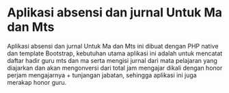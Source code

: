 # Aplikasi absensi dan jurnal Untuk Ma dan Mts


Aplikasi absensi dan jurnal Untuk Ma dan Mts ini dibuat dengan PHP native dan template Bootstrap, kebutuhan utama aplikasi ini 
adalah untuk mencatat daftar hadir guru mts dan ma serta mengisi jurnal dari mata pelajaran yang diajarkan dan akan mengonversi 
dari total jam mengajar dikali dengan honor perjam mengajarnya + tunjangan jabatan, sehingga aplikasi ini juga merakap honor guru.


